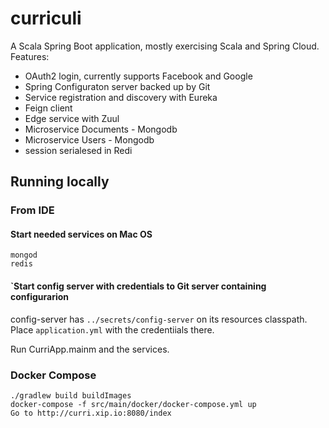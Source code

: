 # curriculi

A Scala Spring Boot application, mostly exercising Scala and Spring Cloud. Features:
- OAuth2 login, currently supports Facebook and Google
- Spring Configuraton server backed up by Git
- Service registration and discovery with Eureka
- Feign client
- Edge service with Zuul
- Microservice Documents - Mongodb
- Microservice Users - Mongodb
- session serialesed in Redi

## Running locally

### From IDE 
#### Start needed services on Mac OS
	mongod
	redis
#### `Start config server with credentials to Git server containing configurarion
config-server has `../secrets/config-server` on its resources classpath. Place `application.yml` with the credentiials there.
	
Run CurriApp.mainm and the services.

### Docker Compose

    ./gradlew build buildImages
    docker-compose -f src/main/docker/docker-compose.yml up
    Go to http://curri.xip.io:8080/index

